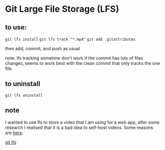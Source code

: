 # Git Large File Storage \(LFS\)

## to use:

`git lfs install` `git lfs track "*.mp4"` `git add .gitattributes`

then add, commit, and push as usual

note: lfs tracking sometime don't work if the commit has lots of files changes, seems to work best with the clean commit that only tracks the one file.

## to uninstall

`git lfs uninstall`

## note

I wanted to use lfs to store a video that I am using for a web app, after some research I realised that it is a bad idea to self-host videos. Some reasons are [here](https://www.wp101.com/10-reasons-why-you-should-never-host-your-own-videos/).

[git lfs](https://git-lfs.github.com/)

